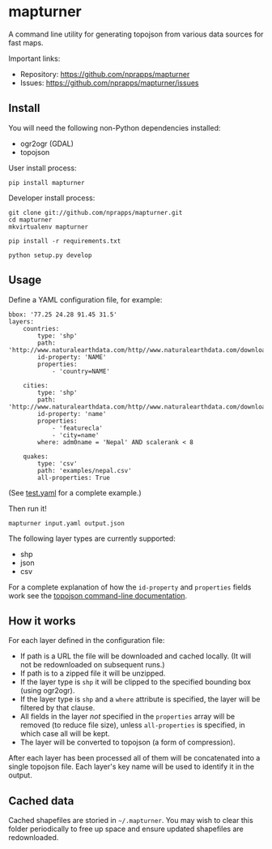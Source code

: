 # mapturner

A command line utility for generating topojson from various data sources for fast maps.

Important links:

* Repository:           https://github.com/nprapps/mapturner
* Issues:               https://github.com/nprapps/mapturner/issues

## Install

You will need the following non-Python dependencies installed:

* ogr2ogr (GDAL)
* topojson

User install process:

```
pip install mapturner
```

Developer install process:

```
git clone git://github.com/nprapps/mapturner.git
cd mapturner
mkvirtualenv mapturner

pip install -r requirements.txt

python setup.py develop
```

## Usage

Define a YAML configuration file, for example:

```
bbox: '77.25 24.28 91.45 31.5'
layers:
    countries:
        type: 'shp'
        path: 'http://www.naturalearthdata.com/http//www.naturalearthdata.com/download/10m/cultural/ne_10m_admin_0_countries.zip'
        id-property: 'NAME'
        properties:
            - 'country=NAME'

    cities:
        type: 'shp'
        path: 'http://www.naturalearthdata.com/http//www.naturalearthdata.com/download/10m/cultural/ne_10m_populated_places_simple.zip'
        id-property: 'name'
        properties:
            - 'featurecla'
            - 'city=name'
        where: adm0name = 'Nepal' AND scalerank < 8

    quakes:
        type: 'csv'
        path: 'examples/nepal.csv'
        all-properties: True
```

(See [test.yaml](https://github.com/nprapps/mapturner/blob/master/test.yaml) for a complete example.)

Then run it!

```
mapturner input.yaml output.json
```

The following layer types are currently supported:

* shp
* json
* csv

For a complete explanation of how the `id-property` and `properties` fields work see the [topojson command-line documentation](https://github.com/mbostock/topojson/wiki/Command-Line-Reference).

## How it works

For each layer defined in the configuration file:

* If path is a URL the file will be downloaded and cached locally. (It will not be redownloaded on subsequent runs.)
* If path is to a zipped file it will be unzipped.
* If the layer type is `shp` it will be clipped to the specified bounding box (using ogr2ogr).
* If the layer type is `shp` and a `where` attribute is specified, the layer will be filtered by that clause.
* All fields in the layer *not* specified in the `properties` array will be removed (to reduce file size), unless `all-properties` is specified, in which case all will be kept.
* The layer will be converted to topojson (a form of compression).

After each layer has been processed all of them will be concatenated into a single topojson file. Each layer's key name will be used to identify it in the output.

## Cached data

Cached shapefiles are storied in `~/.mapturner`. You may wish to clear this folder periodically to free up space and ensure updated shapefiles are redownloaded.
